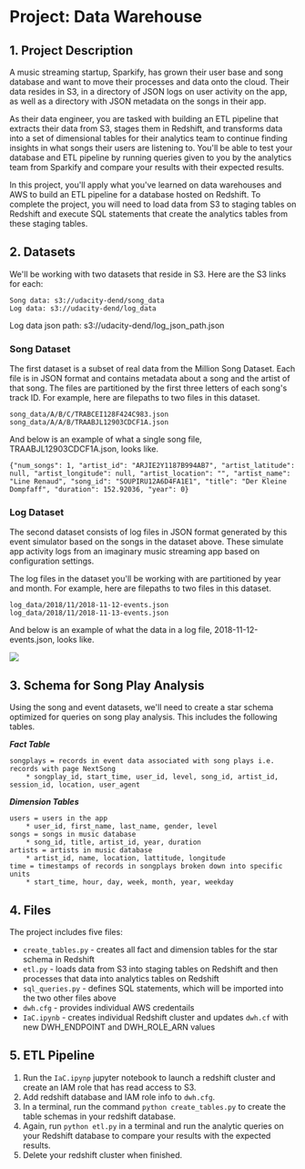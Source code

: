 # Project: Data Warehouse

## 1. Project Description

A music streaming startup, Sparkify, has grown their user base and song database and want to move their processes and data onto the cloud. Their data resides in S3, in a directory of JSON logs on user activity on the app, as well as a directory with JSON metadata on the songs in their app.

As their data engineer, you are tasked with building an ETL pipeline that extracts their data from S3, stages them in Redshift, and transforms data into a set of dimensional tables for their analytics team to continue finding insights in what songs their users are listening to. You'll be able to test your database and ETL pipeline by running queries given to you by the analytics team from Sparkify and compare your results with their expected results.

In this project, you'll apply what you've learned on data warehouses and AWS to build an ETL pipeline for a database hosted on Redshift. To complete the project, you will need to load data from S3 to staging tables on Redshift and execute SQL statements that create the analytics tables from these staging tables.

## 2. Datasets

We'll be working with two datasets that reside in S3. Here are the S3 links for each:

    Song data: s3://udacity-dend/song_data
    Log data: s3://udacity-dend/log_data

Log data json path: s3://udacity-dend/log_json_path.json

### Song Dataset

The first dataset is a subset of real data from the Million Song Dataset. Each file is in JSON format and contains metadata about a song and the artist of that song. The files are partitioned by the first three letters of each song's track ID. For example, here are filepaths to two files in this dataset.

    song_data/A/B/C/TRABCEI128F424C983.json
    song_data/A/A/B/TRAABJL12903CDCF1A.json

And below is an example of what a single song file, TRAABJL12903CDCF1A.json, looks like.

    {"num_songs": 1, "artist_id": "ARJIE2Y1187B994AB7", "artist_latitude": null, "artist_longitude": null, "artist_location": "", "artist_name": "Line Renaud", "song_id": "SOUPIRU12A6D4FA1E1", "title": "Der Kleine Dompfaff", "duration": 152.92036, "year": 0}

### Log Dataset

The second dataset consists of log files in JSON format generated by this event simulator based on the songs in the dataset above. These simulate app activity logs from an imaginary music streaming app based on configuration settings.

The log files in the dataset you'll be working with are partitioned by year and month. For example, here are filepaths to two files in this dataset.

    log_data/2018/11/2018-11-12-events.json
    log_data/2018/11/2018-11-13-events.json

And below is an example of what the data in a log file, 2018-11-12-events.json, looks like.

![](Pics/log-dataset.png)

## 3. Schema for Song Play Analysis

Using the song and event datasets, we'll need to create a star schema optimized for queries on song play analysis. This includes the following tables.

***Fact Table***

    songplays = records in event data associated with song plays i.e. records with page NextSong
        * songplay_id, start_time, user_id, level, song_id, artist_id, session_id, location, user_agent

***Dimension Tables***

    users = users in the app
        * user_id, first_name, last_name, gender, level
    songs = songs in music database
        * song_id, title, artist_id, year, duration
    artists = artists in music database
        * artist_id, name, location, lattitude, longitude
    time = timestamps of records in songplays broken down into specific units
        * start_time, hour, day, week, month, year, weekday

## 4. Files

The project includes five files:

- `create_tables.py` - creates all fact and dimension tables for the star schema in Redshift
- `etl.py` - loads data from S3 into staging tables on Redshift and then processes that data into analytics tables on Redshift
- `sql_queries.py` - defines SQL statements, which will be imported into the two other files above
- `dwh.cfg` - provides individual AWS credentails
- `IaC.ipynb` - creates individual Redshift cluster and updates `dwh.cf` with new DWH_ENDPOINT and DWH_ROLE_ARN values

## 5. ETL Pipeline

1. Run the `IaC.ipynp` jupyter notebook to launch a redshift cluster and create an IAM role that has read access to S3.
2. Add redshift database and IAM role info to `dwh.cfg`. 
3. In a terminal, run the command `python create_tables.py` to create the table schemas in your redshift database.
4. Again, run `python etl.py` in a terminal and run the analytic queries on your Redshift database to compare your results with the expected results.
5. Delete your redshift cluster when finished.